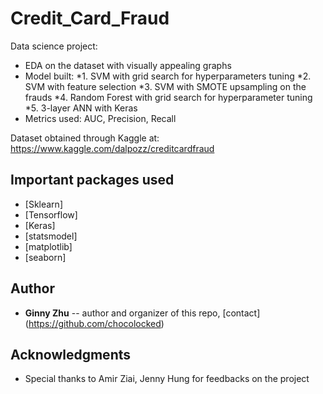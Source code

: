 # Credit_Card_Fraud

Data science project:

* EDA on the dataset with visually appealing graphs 
* Model built: 
*1. SVM with grid search for hyperparameters tuning
*2. SVM with feature selection
*3. SVM with SMOTE upsampling on the frauds
*4. Random Forest with grid search for hyperparameter tuning
*5. 3-layer ANN with Keras
* Metrics used: AUC, Precision, Recall 

Dataset obtained through Kaggle at: <https://www.kaggle.com/dalpozz/creditcardfraud> 

## Important packages used

* [Sklearn]
* [Tensorflow]
* [Keras] 
* [statsmodel]
* [matplotlib]
* [seaborn]


## Author

* **Ginny Zhu** -- author and organizer of this repo, [contact] (https://github.com/chocolocked)


## Acknowledgments

* Special thanks to Amir Ziai, Jenny Hung for feedbacks on the project 

